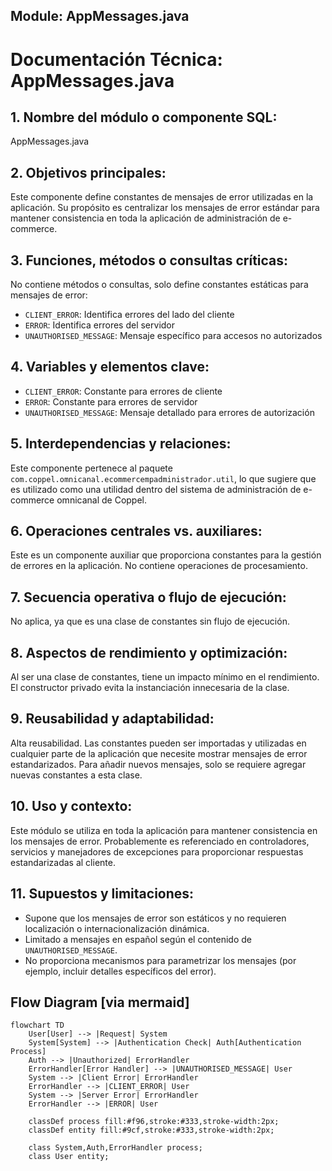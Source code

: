 ## Module: AppMessages.java

# Documentación Técnica: AppMessages.java

## 1. **Nombre del módulo o componente SQL:**
AppMessages.java

## 2. **Objetivos principales:**
Este componente define constantes de mensajes de error utilizadas en la aplicación. Su propósito es centralizar los mensajes de error estándar para mantener consistencia en toda la aplicación de administración de e-commerce.

## 3. **Funciones, métodos o consultas críticas:**
No contiene métodos o consultas, solo define constantes estáticas para mensajes de error:
- `CLIENT_ERROR`: Identifica errores del lado del cliente
- `ERROR`: Identifica errores del servidor
- `UNAUTHORISED_MESSAGE`: Mensaje específico para accesos no autorizados

## 4. **Variables y elementos clave:**
- `CLIENT_ERROR`: Constante para errores de cliente
- `ERROR`: Constante para errores de servidor
- `UNAUTHORISED_MESSAGE`: Mensaje detallado para errores de autorización

## 5. **Interdependencias y relaciones:**
Este componente pertenece al paquete `com.coppel.omnicanal.ecommercempadministrador.util`, lo que sugiere que es utilizado como una utilidad dentro del sistema de administración de e-commerce omnicanal de Coppel.

## 6. **Operaciones centrales vs. auxiliares:**
Este es un componente auxiliar que proporciona constantes para la gestión de errores en la aplicación. No contiene operaciones de procesamiento.

## 7. **Secuencia operativa o flujo de ejecución:**
No aplica, ya que es una clase de constantes sin flujo de ejecución.

## 8. **Aspectos de rendimiento y optimización:**
Al ser una clase de constantes, tiene un impacto mínimo en el rendimiento. El constructor privado evita la instanciación innecesaria de la clase.

## 9. **Reusabilidad y adaptabilidad:**
Alta reusabilidad. Las constantes pueden ser importadas y utilizadas en cualquier parte de la aplicación que necesite mostrar mensajes de error estandarizados. Para añadir nuevos mensajes, solo se requiere agregar nuevas constantes a esta clase.

## 10. **Uso y contexto:**
Este módulo se utiliza en toda la aplicación para mantener consistencia en los mensajes de error. Probablemente es referenciado en controladores, servicios y manejadores de excepciones para proporcionar respuestas estandarizadas al cliente.

## 11. **Supuestos y limitaciones:**
- Supone que los mensajes de error son estáticos y no requieren localización o internacionalización dinámica.
- Limitado a mensajes en español según el contenido de `UNAUTHORISED_MESSAGE`.
- No proporciona mecanismos para parametrizar los mensajes (por ejemplo, incluir detalles específicos del error).
## Flow Diagram [via mermaid]
```mermaid
flowchart TD
    User[User] --> |Request| System
    System[System] --> |Authentication Check| Auth[Authentication Process]
    Auth --> |Unauthorized| ErrorHandler
    ErrorHandler[Error Handler] --> |UNAUTHORISED_MESSAGE| User
    System --> |Client Error| ErrorHandler
    ErrorHandler --> |CLIENT_ERROR| User
    System --> |Server Error| ErrorHandler
    ErrorHandler --> |ERROR| User
    
    classDef process fill:#f96,stroke:#333,stroke-width:2px;
    classDef entity fill:#9cf,stroke:#333,stroke-width:2px;
    
    class System,Auth,ErrorHandler process;
    class User entity;
```
